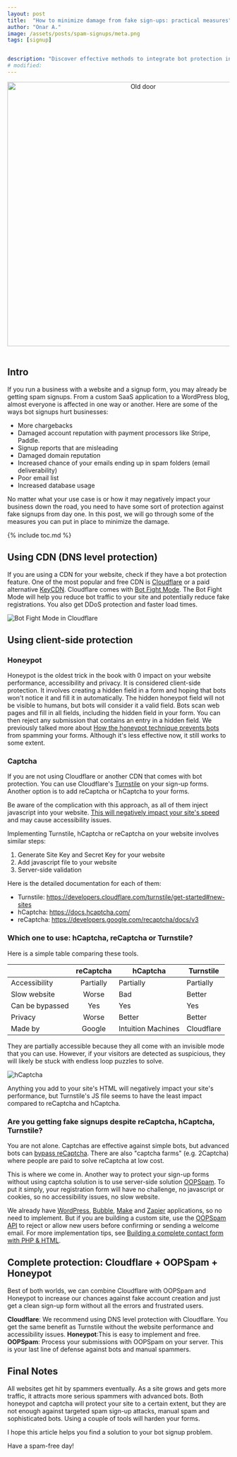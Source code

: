 ```yaml
---
layout: post
title:  "How to minimize damage from fake sign-ups: practical measures"
author: "Onar A."
image: /assets/posts/spam-signups/meta.png
tags: [signup]


description: "Discover effective methods to integrate bot protection into your sign-up forms, ensuring accurate analytics and minimizing chargebacks."
# modified: 
---
```

<center>
<img width="600" alt="Old door" src="/blog/assets/posts/spam-signups/old-door.jpg">
</center>
<br/>

## Intro

If you run a business with a website and a signup form, you may already be getting spam signups. From a custom SaaS application to a WordPress blog, almost everyone is affected in one way or another. Here are some of the ways bot signups hurt businesses:

- More chargebacks
- Damaged account reputation with payment processors like Stripe, Paddle.
- Signup reports that are misleading
- Damaged domain reputation
- Increased chance of your emails ending up in spam folders (email deliverability)
- Poor email list
- Increased database usage


No matter what your use case is or how it may negatively impact your business down the road, you need to have some sort of protection against fake signups from day one. In this post, we will go through some of the measures you can put in place to minimize the damage.

{% include toc.md %}

## Using CDN (DNS level protection)

If you are using a CDN for your website, check if they have a bot protection feature. One of the most popular and free CDN is [Cloudflare](https://www.cloudflare.com/) or a paid alternative [KeyCDN](https://www.keycdn.com/). Cloudflare comes with [Bot Fight Mode](https://developers.cloudflare.com/bots/get-started/free). The Bot Fight Mode will help you reduce bot traffic to your site and potentially reduce fake registrations. You also get DDoS protection and faster load times.

![Bot Fight Mode in Cloudflare](/blog/assets/posts/spam-signups/Bot-Fight-Mode-in-Cloudflare.png "Bot Fight Mode in Cloudflare")

## Using client-side protection

### Honeypot

Honeypot is the oldest trick in the book with 0 impact on your website performance, accessibility and privacy. It is considered client-side protection. It involves creating a hidden field in a form and hoping that bots won't notice it and fill it in automatically. The hidden honeypot field will not be visible to humans, but bots will consider it a valid field. Bots scan web pages and fill in all fields, including the hidden field in your form. You can then reject any submission that contains an entry in a hidden field. We previously talked more about [How the honeypot technique prevents bots](https://www.oopspam.com/blog/ways-to-stop-spam#honeypot-filter-spam-with-a-hidden-field) from spamming your forms. Although it's less effective now, it still works to some extent.

### Captcha

If you are not using Cloudflare or another CDN that comes with bot protection. You can use Cloudflare's [Turnstile](https://www.cloudflare.com/products/turnstile/) on your sign-up forms. Another option is to add reCaptcha or hCaptcha to your forms.

Be aware of the complication with this approach, as all of them inject javascript into your website. [This will negatively impact your site's speed](https://www.oopspam.com/blog/recaptcha-performance-analyses) and may cause accessibility issues.

Implementing Turnstile, hCaptcha or reCaptcha on your website involves similar steps:

1. Generate Site Key and Secret Key for your website
2. Add javascript file to your website
3. Server-side validation

Here is the detailed documentation for each of them:

- Turnstile: https://developers.cloudflare.com/turnstile/get-started#new-sites
- hCaptcha: https://docs.hcaptcha.com/
- reCaptcha: https://developers.google.com/recaptcha/docs/v3

### Which one to use: hCaptcha, reCaptcha or Turnstile?

Here is a simple table comparing these tools.

|                 	| reCaptcha 	| hCaptcha           	| Turnstile  	|
|-----------------	|:---------:	|--------------------	|------------	|
| Accessibility   	| Partially 	| Partially          	| Partially  	|
| Slow website    	| Worse     	| Bad                	| Better     	|
| Can be bypassed 	| Yes       	| Yes                	| Yes        	|
| Privacy         	| Worse     	| Better             	| Better     	|
| Made by         	| Google    	| Intuition Machines 	| Cloudflare 	|


They are partially accessible because they all come with an invisible mode that you can use. However, if your visitors are detected as suspicious, they will likely be stuck with endless loop puzzles to solve.

![hCaptcha](/blog/assets/posts/spam-signups/hcaptcha.png "hCaptcha")

Anything you add to your site's HTML will negatively impact your site's performance, but Turnstile's JS file seems to have the least impact compared to reCaptcha and hCaptcha.

### Are you getting fake signups despite reCaptcha, hCaptcha, Turnstile?

You are not alone. Captchas are effective against simple bots, but advanced bots can [bypass reCaptcha](https://github.com/ultrafunkamsterdam/undetected-chromedriver). There are also "captcha farms" (e.g. 2Captcha) where people are paid to solve reCaptcha at low cost.

This is where we come in. Another way to protect your sign-up forms without using captcha solution is to use server-side solution [OOPSpam](https://www.oopspam.com/). To put it simply, your registration form will have no challenge, no javascript or cookies, so no accessibility issues, no slow website. 

We already have [WordPress](https://wordpress.org/plugins/oopspam-anti-spam/), [Bubble](https://bubble.io/plugin/oopspam-spam-detection-1582908608700x936823858020745200), [Make](https://www.make.com/en/integrations/oopspam-anti-spam) and [Zapier](https://zapier.com/apps/oopspam/integrations) applications, so no need to implement. But if you are building a custom site, use the [OOPSpam API](https://www.oopspam.com/docs/#introduction) to reject or allow new users before confirming or sending a welcome email. For more implementation tips, see [Building a complete contact form with PHP & HTML](https://www.oopspam.com/blog/contact-form-with-PHP).

## Complete protection: Cloudflare + OOPSpam + Honeypot

Best of both worlds, we can combine Cloudflare with OOPSpam and Honeypot to increase our chances against fake account creation and just get a clean sign-up form without all the errors and frustrated users.

__Cloudflare__: We recommend using DNS level protection with Cloudflare. You get the same benefit as Turnstile without the website performance and accessibility issues.
__Honeypot__:This is easy to implement and free.
__OOPSpam__: Process your submissions with OOPSpam on your server. This is your last line of defense against bots and manual spammers.

## Final Notes

All websites get hit by spammers eventually. As a site grows and gets more traffic, it attracts more serious spammers with advanced bots. Both honeypot and captcha will protect your site to a certain extent, but they are not enough against targeted spam sign-up attacks, manual spam and sophisticated bots. Using a couple of tools will harden your forms.

I hope this article helps you find a solution to your bot signup problem.

Have a spam-free day!